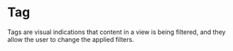# Tag

Tags are visual indications that content in a view is being filtered, and they allow the user to change the applied filters.
